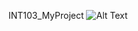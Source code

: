INT103_MyProject
![Alt Text](https://i.pinimg.com/originals/3f/a0/f6/3fa0f684ed6d63ef0b4a68c875541d0c.jpg)
